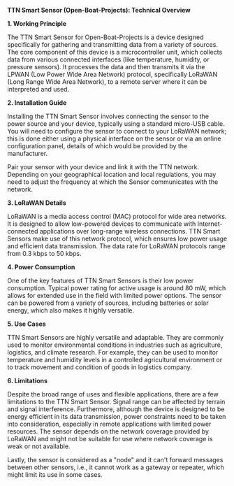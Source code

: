 **TTN Smart Sensor (Open-Boat-Projects): Technical Overview**

**1. Working Principle**

The TTN Smart Sensor for Open-Boat-Projects is a device designed specifically for gathering and transmitting data from a variety of sources. The core component of this device is a microcontroller unit, which collects data from various connected interfaces (like temperature, humidity, or pressure sensors). It processes the data and then transmits it via the LPWAN (Low Power Wide Area Network) protocol, specifically LoRaWAN (Long Range Wide Area Network), to a remote server where it can be interpreted and used.

**2. Installation Guide**

Installing the TTN Smart Sensor involves connecting the sensor to the power source and your device, typically using a standard micro-USB cable. You will need to configure the sensor to connect to your LoRaWAN network; this is done either using a physical interface on the sensor or via an online configuration panel, details of which would be provided by the manufacturer.

Pair your sensor with your device and link it with the TTN network. Depending on your geographical location and local regulations, you may need to adjust the frequency at which the Sensor communicates with the network. 

**3. LoRaWAN Details**

LoRaWAN is a media access control (MAC) protocol for wide area networks. It is designed to allow low-powered devices to communicate with Internet-connected applications over long-range wireless connections. TTN Smart Sensors make use of this network protocol, which ensures low power usage and efficient data transmission. The data rate for LoRaWAN protocols range from 0.3 kbps to 50 kbps.

**4. Power Consumption**

One of the key features of TTN Smart Sensors is their low power consumption. Typical power rating for active usage is around 80 mW, which allows for extended use in the field with limited power options. The sensor can be powered from a variety of sources, including batteries or solar energy, which also makes it highly versatile.

**5. Use Cases**

TTN Smart Sensors are highly versatile and adaptable. They are commonly used to monitor environmental conditions in industries such as agriculture, logistics, and climate research. For example, they can be used to monitor temperature and humidity levels in a controlled agricultural environment or to track movement and condition of goods in logistics company.

**6. Limitations**

Despite the broad range of uses and flexible applications, there are a few limitations to the TTN Smart Sensor. Signal range can be affected by terrain and signal interference. Furthermore, although the device is designed to be energy efficient in its data transmission, power constraints need to be taken into consideration, especially in remote applications with limited power resources. The sensor depends on the network coverage provided by LoRaWAN and might not be suitable for use where network coverage is weak or not available. 

Lastly, the sensor is considered as a "node" and it can't forward messages between other sensors, i.e., it cannot work as a gateway or repeater, which might limit its use in some cases.